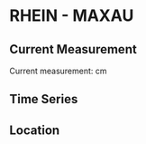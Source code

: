# RHEIN - MAXAU

## Current Measurement

Current measurement: <Value topic="rivers/pegel-online/RHEIN/MAXAU/measurementValue"/> cm

## Time Series

<TimeSeries topic="rivers/pegel-online/RHEIN/MAXAU/measurementValue" period="week" />

## Location

<WorldMap>
  <Marker lat="49.0389774795334" lon="8.305563766511732" labelTopic="rivers/pegel-online/RHEIN/MAXAU" />
</WorldMap>
